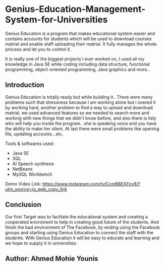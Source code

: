 # Genius-Education-Management-System-for-Universities
Genius Education is a program that makes educational system easier and contains accounts for students which will be used to download courses matrial and enable staff uploading their matrial. İt fully manages the whole process and let you to control it.

It is really one of the biggest projects i ever worked on, I used all my knowledge in Java SE while coding including data structure, functional programming, object-oriented programming, Java graphics and more..

## Introduction
Genius Education is totally ready but while building it.. There were many problems such that stressness because I am working alone but i overed it by working hard, another problem to find a way to upload and download matrial, we used advanced features so we needed to search more and working with new things that we didn't know before, and also there is lisly who will help you inside the program.. she is speaking voice and you have the ability to make her silent. At last there were small problems like opening file, updating accounts...etc.

Tools & softwares used: 
+ Java SE
+ SQL
+ AI Speech synthesis
+ NetBeans
+ MySQL Workbench

Demo Video Link: https://www.instagram.com/tv/CcmB8EXFcy9/?utm_source=ig_web_copy_link
## Conclusion
Our first Target was to faciltate the educational system and creating a cooperated enviroment to help in creating good future of the students.
And finish the bad environment of The Facebook, by ending using the Facebook groups and starting using Genius Education to connect the staff with the students. 
With Genius Education it will be easy to educate and learning and we hope to supply it in universities.

## **Author: Ahmed Mohie Younis**
